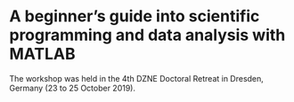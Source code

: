 # A beginner’s guide into scientific programming and data analysis with MATLAB
The workshop was held in the 4th DZNE Doctoral Retreat in Dresden, Germany (23 to 25 October 2019).
